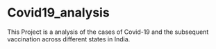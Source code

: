 # Covid19_analysis


This Project is a analysis of the cases of Covid-19 and the subsequent vaccination across different states in India.
